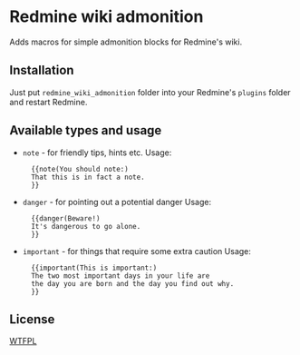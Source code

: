 # Redmine wiki admonition

Adds macros for simple admonition blocks for Redmine's wiki.

## Installation

Just put `redmine_wiki_admonition` folder into your Redmine's `plugins` folder and restart Redmine.

## Available types and usage

* `note` - for friendly tips, hints etc.
    Usage:

        {{note(You should note:)
        That this is in fact a note.
        }}

* `danger` - for pointing out a potential danger
    Usage:

        {{danger(Beware!)
        It's dangerous to go alone.
        }}

* `important` - for things that require some extra caution
    Usage:

        {{important(This is important:)
        The two most important days in your life are
        the day you are born and the day you find out why.
        }}

## License

[WTFPL](http://www.wtfpl.net/)
